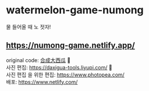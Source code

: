 # watermelon-game-numong
물 들어올 때 노 젓자!

## https://numong-game.netlify.app/

original code: [合成大西瓜](https://github.com/liyupi/daxigua) 🍉  
사진 편집: https://daxigua-tools.liyupi.com/ 🍉  
사진 편집 을 위한 편집: https://www.photopea.com/  
배포: https://www.netlify.com/

